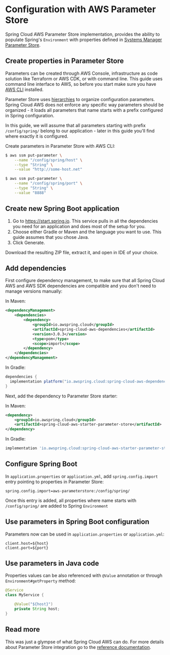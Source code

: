# Configuration with AWS Parameter Store

Spring Cloud AWS Parameter Store implementation, provides the ability to populate Spring's `Environment` with properties defined in [Systems Manager Parameter Store](https://docs.aws.amazon.com/systems-manager/latest/userguide/systems-manager-parameter-store.html).

## Create properties in Parameter Store

Parameters can be created through AWS Console, infrastructure as code solution like Terraform or AWS CDK, or with command line. This guide uses command line interface to AWS, so before you start make sure you have [AWS CLI](https://docs.aws.amazon.com/cli/latest/userguide/cli-chap-welcome.html) installed.

Parameter Store uses [hierarchies](https://docs.aws.amazon.com/systems-manager/latest/userguide/sysman-paramstore-hierarchies.html) to organize configuration parameters. Spring Cloud AWS does not enforce any specific way parameters should be organized - it loads all parameters that name starts with a prefix configured in Spring configuration.

In this guide, we will assume that all parameters starting with prefix `/config/spring/` belong to our application - later in this guide you'll find where exactly it is configured.

Create parameters in Parameter Store with AWS CLI:

```bash
$ aws ssm put-parameter \
    --name "/config/spring/host" \
    --type "String" \
    --value "http://some-host.net"
```
   
```bash 
$ aws ssm put-parameter \
    --name "/config/spring/port" \
    --type "String" \
    --value "8888"
```

## Create new Spring Boot application

1. Go to https://start.spring.io. This service pulls in all the dependencies you need for an application and does most of the setup for you.
2. Choose either Gradle or Maven and the language you want to use. This guide assumes that you chose Java.
3. Click Generate.

Download the resulting ZIP file, extract it, and open in IDE of your choice.

## Add dependencies

First configure dependency management, to make sure that all Spring Cloud AWS and AWS SDK dependencies are compatible and you don't need to manage versions manually:

In Maven:

```xml
<dependencyManagement>
    <dependencies>
        <dependency>
            <groupId>io.awspring.cloud</groupId>
            <artifactId>spring-cloud-aws-dependencies</artifactId>
            <version>3.0.3</version>
            <type>pom</type>
            <scope>import</scope>
        </dependency>
    </dependencies>
</dependencyManagement>
```

In Gradle:

```groovy
dependencies {
  implementation platform("io.awspring.cloud:spring-cloud-aws-dependencies:3.0.3")
}
```

Next, add the dependency to Parameter Store starter:

In Maven:

```xml
<dependency>
    <groupId>io.awspring.cloud</groupId>
    <artifactId>spring-cloud-aws-starter-parameter-store</artifactId>
</dependency>
```

In Gradle:

```groovy
implementation 'io.awspring.cloud:spring-cloud-aws-starter-parameter-store'
```

## Configure Spring Boot

In `application.properties` or `application.yml`, add `spring.config.import` entry pointing to properties in Parameter Store:

```properties
spring.config.import=aws-parameterstore:/config/spring/
```

Once this entry is added, all properties where name starts with `/config/spring/` are added to Spring `Environment`

## Use parameters in Spring Boot configuration

Parameters now can be used in `application.properties` or `application.yml`:

```properties
client.host=${host}
client.port=${port}
```

## Use parameters in Java code

Properties values can be also referenced with `@Value` annotation or through `Environment#getProperty` method:

```java
@Service
class MyService {

    @Value("${host}") 
    private String host;
}
```

## Read more

This was just a glympse of what Spring Cloud AWS can do. For more details about Parameter Store integration go to the [reference documentation](https://docs.awspring.io/spring-cloud-aws/docs/3.0.3/reference/html/index.html#spring-cloud-aws-parameter-store).
